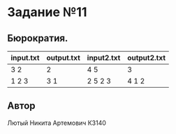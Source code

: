 # Задание №11
##  Бюрократия.

| input.txt | output.txt | input2.txt | output2.txt |
|-----------|------------|------------|-------------|
| 3 2       | 2          | 4 5        | 3           |
| 1 2 3     | 3 1        | 2 5 2 3    | 4 1 2       |

## Автор
Лютый Никита Артемович К3140
